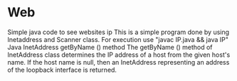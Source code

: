 # Web
Simple java code to see websites ip 
This is a simple program done by using Inetaddress and Scanner class.
For execution use "javac IP.java && java IP"
Java InetAddress getByName () method The getByName () method of InetAddress class determines the IP address of a host from the given host's name. If the host name is null, then an InetAddress representing an address of the loopback interface is returned.
